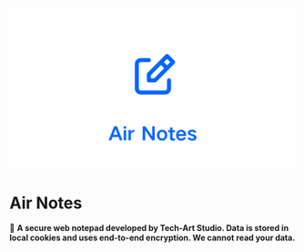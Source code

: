 ![Air Notes Banned](Air_20240709_230358_0000.png)

# Air Notes

📃 __A secure web notepad developed by Tech-Art Studio. Data is stored in local cookies and uses end-to-end encryption. We cannot read your data.__

